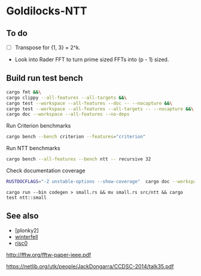 # Goldilocks-NTT

## To do

* [ ] Transpose for {1, 3} × 2^k.
* Look into Rader FFT to turn prime sized FFTs into (p - 1) sized.

## Build run test bench

```sh
cargo fmt &&\
cargo clippy --all-features --all-targets &&\
cargo test --workspace --all-features --doc -- --nocapture &&\
cargo test --workspace --all-features --all-targets -- --nocapture &&\
cargo doc --workspace --all-features --no-deps
```

Run Criterion benchmarks

```sh
cargo bench --bench criterion --features="criterion"
```

Run NTT benchmarks

```sh
cargo bench --all-features --bench ntt -- recursive 32
```

Check documentation coverage

```sh
RUSTDOCFLAGS="-Z unstable-options --show-coverage"  cargo doc --workspace --all-features --no-deps
```

```
cargo run --bin codegen > small.rs && mv small.rs src/ntt && cargo test ntt::small
```

## See also

* [plonky2]
* [winterfell]
* [risc0]

[plonky]: https://github.com/mir-protocol/plonky2/blob/d90a0559297366e1e2390cff9e3d1d5cf53875b7/field/src/goldilocks_field.rs
[winterfell]: https://github.com/novifinancial/winterfell/blob/21173bdf3e552ca7662c7aa2d34515b084ae21b0/math/src/field/f64/mod.rs
[risc0]: https://github.com/risc0/risc0/blob/main/risc0/zkp/src/field/goldilocks.rs


http://fftw.org/fftw-paper-ieee.pdf

https://netlib.org/utk/people/JackDongarra/CCDSC-2014/talk35.pdf
